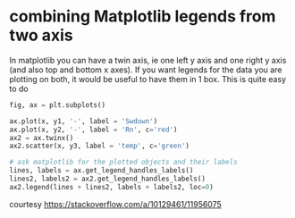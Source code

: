 # combining Matplotlib legends from two axis

In matplotlib you can have a twin axis, ie one left y axis and one right y axis (and also top and bottom x axes).
If you want legends for the data you are plotting on both, it would be useful to have them in 1 box. This is quite 
easy to do 

```python
fig, ax = plt.subplots()

ax.plot(x, y1, '-', label = 'Swdown')
ax.plot(x, y2, '-', label = 'Rn', c='red')
ax2 = ax.twinx()
ax2.scatter(x, y3, label = 'temp', c='green')

# ask matplotlib for the plotted objects and their labels
lines, labels = ax.get_legend_handles_labels()
lines2, labels2 = ax2.get_legend_handles_labels()
ax2.legend(lines + lines2, labels + labels2, loc=0)
```

courtesy https://stackoverflow.com/a/10129461/11956075